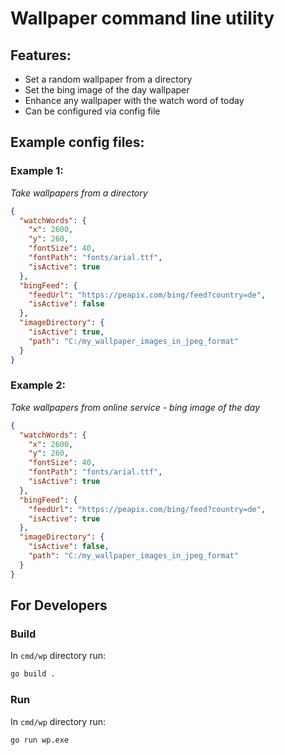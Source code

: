 # Wallpaper command line utility

## Features:

- Set a random wallpaper from a directory
- Set the bing image of the day wallpaper
- Enhance any wallpaper with the watch word of today
- Can be configured via config file

## Example config files:

### Example 1:
*Take wallpapers from a directory*

```json
{
  "watchWords": {
    "x": 2600,
    "y": 260,
    "fontSize": 40,
    "fontPath": "fonts/arial.ttf",
    "isActive": true
  },
  "bingFeed": {
    "feedUrl": "https://peapix.com/bing/feed?country=de",
    "isActive": false
  },
  "imageDirectory": {
    "isActive": true,
    "path": "C:/my_wallpaper_images_in_jpeg_format"
  }
}
```

### Example 2:
*Take wallpapers from online service - bing image of the day*

```json
{
  "watchWords": {
    "x": 2600,
    "y": 260,
    "fontSize": 40,
    "fontPath": "fonts/arial.ttf",
    "isActive": true
  },
  "bingFeed": {
    "feedUrl": "https://peapix.com/bing/feed?country=de",
    "isActive": true
  },
  "imageDirectory": {
    "isActive": false,
    "path": "C:/my_wallpaper_images_in_jpeg_format"
  }
}
```

## For Developers
### Build

In `cmd/wp` directory run:

```bash
go build .
```

### Run

In `cmd/wp` directory run:

```bash
go run wp.exe
```